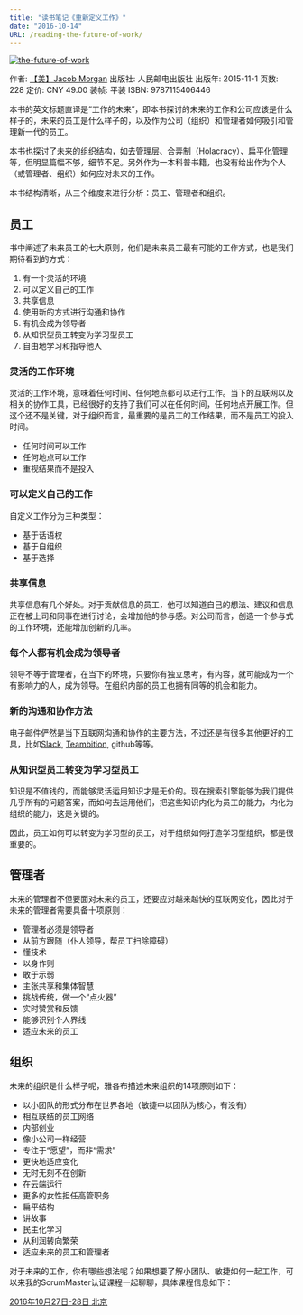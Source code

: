 ```yaml
---
title: "读书笔记《重新定义工作》"
date: "2016-10-14"
URL: /reading-the-future-of-work/
---
```


[![the-future-of-work](/wp-content/uploads/2016/10/download.jpeg)](https://bobjiang.com/reading-the-future-of-work/download/#main)

作者: [【美】Jacob Morgan](https://book.douban.com/search/Jacob%20Morgan) 出版社: 人民邮电出版社 出版年: 2015-11-1 页数: 228 定价: CNY 49.00 装帧: 平装 ISBN: 9787115406446

本书的英文标题直译是“工作的未来”，即本书探讨的未来的工作和公司应该是什么样子的，未来的员工是什么样子的，以及作为公司（组织）和管理者如何吸引和管理新一代的员工。

本书也探讨了未来的组织结构，如去管理层、合弄制（Holacracy）、扁平化管理等，但明显篇幅不够，细节不足。另外作为一本科普书籍，也没有给出作为个人（或管理者、组织）如何应对未来的工作。

本书结构清晰，从三个维度来进行分析：员工、管理者和组织。

## 员工

书中阐述了未来员工的七大原则，他们是未来员工最有可能的工作方式，也是我们期待看到的方式：

1. 有一个灵活的环境
2. 可以定义自己的工作
3. 共享信息
4. 使用新的方式进行沟通和协作
5. 有机会成为领导者
6. 从知识型员工转变为学习型员工
7. 自由地学习和指导他人

### 灵活的工作环境

灵活的工作环境，意味着任何时间、任何地点都可以进行工作。当下的互联网以及相关的协作工具，已经很好的支持了我们可以在任何时间，任何地点开展工作。但这个还不是关键，对于组织而言，最重要的是员工的工作结果，而不是员工的投入时间。

- 任何时间可以工作
- 任何地点可以工作
- 重视结果而不是投入

### 可以定义自己的工作

自定义工作分为三种类型：

- 基于话语权
- 基于自组织
- 基于选择

### 共享信息

共享信息有几个好处。对于贡献信息的员工，他可以知道自己的想法、建议和信息正在被上司和同事在进行讨论，会增加他的参与感。对公司而言，创造一个参与式的工作环境，还能增加创新的几率。

### 每个人都有机会成为领导者

领导不等于管理者，在当下的环境，只要你有独立思考，有内容，就可能成为一个有影响力的人，成为领导。在组织内部的员工也拥有同等的机会和能力。

### 新的沟通和协作方法

电子邮件俨然是当下互联网沟通和协作的主要方法，不过还是有很多其他更好的工具，比如[Slack](https://slack.com), [Teambition](https://www.teambition.com), github等等。

### 从知识型员工转变为学习型员工

知识是不值钱的，而能够灵活运用知识才是无价的。现在搜索引擎能够为我们提供几乎所有的问题答案，而如何去运用他们，把这些知识内化为员工的能力，内化为组织的能力，这是关键的。

因此，员工如何可以转变为学习型的员工，对于组织如何打造学习型组织，都是很重要的。

## 管理者

未来的管理者不但要面对未来的员工，还要应对越来越快的互联网变化，因此对于未来的管理者需要具备十项原则：

- 管理者必须是领导者
- 从前方跟随（仆人领导，帮员工扫除障碍）
- 懂技术
- 以身作则
- 敢于示弱
- 主张共享和集体智慧
- 挑战传统，做一个“点火器”
- 实时赞赏和反馈
- 能够识别个人界线
- 适应未来的员工

## 组织

未来的组织是什么样子呢，雅各布描述未来组织的14项原则如下：

- 以小团队的形式分布在世界各地（敏捷中以团队为核心，有没有）
- 相互联结的员工网络
- 内部创业
- 像小公司一样经营
- 专注于“愿望”，而非“需求”
- 更快地适应变化
- 无时无刻不在创新
- 在云端运行
- 更多的女性担任高管职务
- 扁平结构
- 讲故事
- 民主化学习
- 从利润转向繁荣
- 适应未来的员工和管理者

对于未来的工作，你有哪些想法呢？如果想要了解小团队、敏捷如何一起工作，可以来我的ScrumMaster认证课程一起聊聊，具体课程信息如下：

[2016年10月27日-28日 北京](https://yihuode.io/activities/357)
